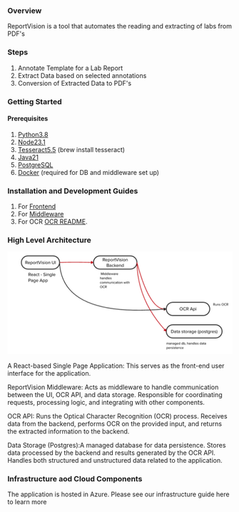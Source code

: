 
### Overview

ReportVision is a tool that automates the reading and extracting of labs from PDF's

### Steps

1. Annotate Template for a Lab Report
2. Extract Data based on selected annotations
3. Conversion of Extracted Data to PDF's 

### Getting Started

#### Prerequisites

1. [Python3.8](https://www.python.org/downloads/)
2. [Node23.1](https://nodejs.org/en/download)
3. [Tesseract5.5](https://formulae.brew.sh/formula/tesseract) (brew install tesseract)
4. [Java21](https://www.oracle.com/java/technologies/downloads/)
5. [PostgreSQL](https://www.postgresql.org/)
6. [Docker](https://www.docker.com/) (required for DB and middleware set up) 

### Installation and Development Guides

1. For [Frontend](./frontend/README.md)
2. For [Middleware ](./backend/README.md)
3. For OCR [OCR README](./OCR/README.md).

### High Level Architecture

![](arcdiagram.png)

A React-based Single Page Application: This serves as the front-end user interface for the application.

ReportVision Middleware: Acts as middleware to handle communication between the UI, OCR API, and data storage.
Responsible for coordinating requests, processing logic, and integrating with other components.

OCR API: Runs the Optical Character Recognition (OCR) process.
Receives data from the backend, performs OCR on the provided input, and returns the extracted information to the backend.

Data Storage (Postgres):A managed database for data persistence.
Stores data processed by the backend and results generated by the OCR API.
Handles both structured and unstructured data related to the application.

### Infrastructure aod Cloud Components 

The application is hosted in Azure. Please see our infrastructure guide here to learn more







